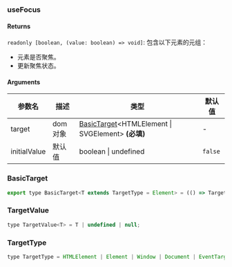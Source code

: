 ### useFocus

#### Returns
`readonly [boolean, (value: boolean) => void]`: 包含以下元素的元组：
- 元素是否聚焦。
- 更新聚焦状态。

#### Arguments
|参数名|描述|类型|默认值|
|---|---|---|---|
|target|dom对象|[BasicTarget](#BasicTarget)&lt;HTMLElement \| SVGElement&gt;  **(必填)**|-|
|initialValue|默认值|boolean \| undefined |`false`|

### BasicTarget

```js
export type BasicTarget<T extends TargetType = Element> = (() => TargetValue<T>) | TargetValue<T> | MutableRefObject<TargetValue<T>>;
```

### TargetValue

```js
type TargetValue<T> = T | undefined | null;
```

### TargetType

```js
type TargetType = HTMLElement | Element | Window | Document | EventTarget;
```